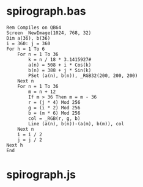 
# spirograph.bas

```
Rem Compiles on QB64
Screen _NewImage(1024, 768, 32)
Dim a(36), b(36)
i = 360: j = 360
For h = 1 To 6
    For n = 1 To 36
        k = n / 18 * 3.1415927#
        a(n) = 508 + i * Cos(k)
        b(n) = 388 + j * Sin(k)
        PSet (a(n), b(n)), _RGB32(200, 200, 200)
    Next n
    For n = 1 To 36
        m = n + 12
        If m > 36 Then m = m - 36
        r = (j * 4) Mod 256
        g = (i * 2) Mod 256
        b = (m * 6) Mod 256
        col = _RGB(r, g, b)
        Line (a(n), b(n))-(a(m), b(m)), col
    Next n
    i = i / 2
    j = j / 2
Next h
End
```

# spirograph.js

<pre id="jsCode">
</pre>

<script id="jsSource">
    jsCode.innerText = jsSource.innerText;
</script>
